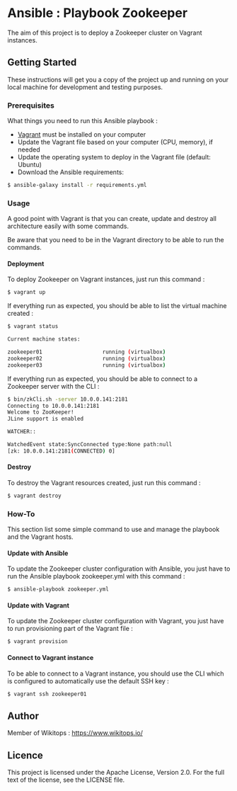 # Ansible : Playbook Zookeeper

The aim of this project is to deploy a Zookeeper cluster on Vagrant instances.

## Getting Started

These instructions will get you a copy of the project up and running on your local machine for development and testing purposes.

### Prerequisites

What things you need to run this Ansible playbook :

*   [Vagrant](https://www.vagrantup.com/docs/installation/) must be installed on your computer
*   Update the Vagrant file based on your computer (CPU, memory), if needed
*   Update the operating system to deploy in the Vagrant file (default: Ubuntu)
*   Download the Ansible requirements:

```bash
$ ansible-galaxy install -r requirements.yml
```

### Usage

A good point with Vagrant is that you can create, update and destroy all architecture easily with some commands.

Be aware that you need to be in the Vagrant directory to be able to run the commands.

#### Deployment

To deploy Zookeeper on Vagrant instances, just run this command :

```bash
$ vagrant up
```

If everything run as expected, you should be able to list the virtual machine created :

```bash
$ vagrant status

Current machine states:

zookeeper01                   running (virtualbox)
zookeeper02                   running (virtualbox)
zookeeper03                   running (virtualbox)
```

If everything run as expected, you should be able to connect to a Zookeeper server with the CLI :

```bash
$ bin/zkCli.sh -server 10.0.0.141:2181
Connecting to 10.0.0.141:2181
Welcome to ZooKeeper!
JLine support is enabled

WATCHER::

WatchedEvent state:SyncConnected type:None path:null
[zk: 10.0.0.141:2181(CONNECTED) 0]
```

#### Destroy

To destroy the Vagrant resources created, just run this command :

```bash
$ vagrant destroy
```

### How-To

This section list some simple command to use and manage the playbook and the Vagrant hosts.

#### Update with Ansible

To update the Zookeeper cluster configuration with Ansible, you just have to run the Ansible playbook zookeeper.yml with this command :

```bash
$ ansible-playbook zookeeper.yml
```

#### Update with Vagrant

To update the Zookeeper cluster configuration with Vagrant, you just have to run provisioning part of the Vagrant file :

```bash
$ vagrant provision
```

#### Connect to Vagrant instance

To be able to connect to a Vagrant instance, you should use the CLI which is configured to automatically use the default SSH key :

```bash
$ vagrant ssh zookeeper01
```

## Author

Member of Wikitops : https://www.wikitops.io/

## Licence

This project is licensed under the Apache License, Version 2.0. For the full text of the license, see the LICENSE file.
